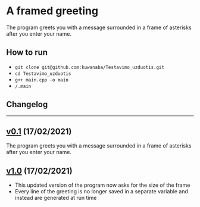 # A framed greeting

The program greets you with a message surrounded in a frame of asterisks after you enter your name.

## How to run

 - `git clone git@github.com:kuwanaba/Testavimo_uzduotis.git`
 - `cd Testavimo_uzduotis`
 - `g++ main.cpp -o main`
 - `/.main`


## Changelog

---

## [v0.1](https://github.com/kuwanaba/Testavimo_uzduotis/tree/v0.1) (17/02/2021)
The program greets you with a message surrounded in a frame of asterisks after you enter your name.

## [v1.0](https://github.com/kuwanaba/Testavimo_uzduotis/tree/v1.0) (17/02/2021)
 - This updated version of the program now asks for the size of the frame
 - Every line of the greeting is no longer saved in a separate variable and instead are generated at run time
